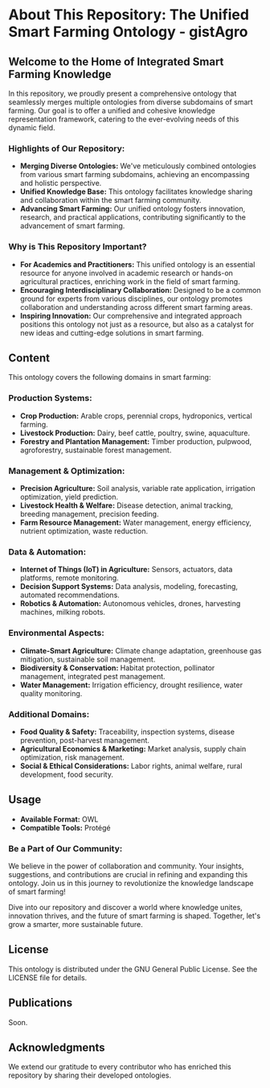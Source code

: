 # About This Repository: The Unified Smart Farming Ontology - gistAgro

## Welcome to the Home of Integrated Smart Farming Knowledge

In this repository, we proudly present a comprehensive ontology that seamlessly merges multiple ontologies from diverse subdomains of smart farming. Our goal is to offer a unified and cohesive knowledge representation framework, catering to the ever-evolving needs of this dynamic field.

### Highlights of Our Repository:
- **Merging Diverse Ontologies:** We've meticulously combined ontologies from various smart farming subdomains, achieving an encompassing and holistic perspective.
- **Unified Knowledge Base:** This ontology facilitates knowledge sharing and collaboration within the smart farming community.
- **Advancing Smart Farming:** Our unified ontology fosters innovation, research, and practical applications, contributing significantly to the advancement of smart farming.

### Why is This Repository Important?
- **For Academics and Practitioners:** This unified ontology is an essential resource for anyone involved in academic research or hands-on agricultural practices, enriching work in the field of smart farming.
- **Encouraging Interdisciplinary Collaboration:** Designed to be a common ground for experts from various disciplines, our ontology promotes collaboration and understanding across different smart farming areas.
- **Inspiring Innovation:** Our comprehensive and integrated approach positions this ontology not just as a resource, but also as a catalyst for new ideas and cutting-edge solutions in smart farming.

## Content

This ontology covers the following domains in smart farming:

### Production Systems:
- **Crop Production:** Arable crops, perennial crops, hydroponics, vertical farming.
- **Livestock Production:** Dairy, beef cattle, poultry, swine, aquaculture.
- **Forestry and Plantation Management:** Timber production, pulpwood, agroforestry, sustainable forest management.

### Management & Optimization:
- **Precision Agriculture:** Soil analysis, variable rate application, irrigation optimization, yield prediction.
- **Livestock Health & Welfare:** Disease detection, animal tracking, breeding management, precision feeding.
- **Farm Resource Management:** Water management, energy efficiency, nutrient optimization, waste reduction.

### Data & Automation:
- **Internet of Things (IoT) in Agriculture:** Sensors, actuators, data platforms, remote monitoring.
- **Decision Support Systems:** Data analysis, modeling, forecasting, automated recommendations.
- **Robotics & Automation:** Autonomous vehicles, drones, harvesting machines, milking robots.

### Environmental Aspects:
- **Climate-Smart Agriculture:** Climate change adaptation, greenhouse gas mitigation, sustainable soil management.
- **Biodiversity & Conservation:** Habitat protection, pollinator management, integrated pest management.
- **Water Management:** Irrigation efficiency, drought resilience, water quality monitoring.

### Additional Domains:
- **Food Quality & Safety:** Traceability, inspection systems, disease prevention, post-harvest management.
- **Agricultural Economics & Marketing:** Market analysis, supply chain optimization, risk management.
- **Social & Ethical Considerations:** Labor rights, animal welfare, rural development, food security.

## Usage

- **Available Format:** OWL 
- **Compatible Tools:** Protégé

### Be a Part of Our Community:
We believe in the power of collaboration and community. Your insights, suggestions, and contributions are crucial in refining and expanding this ontology. Join us in this journey to revolutionize the knowledge landscape of smart farming!

Dive into our repository and discover a world where knowledge unites, innovation thrives, and the future of smart farming is shaped. Together, let's grow a smarter, more sustainable future.

## License

This ontology is distributed under the GNU General Public License. See the LICENSE file for details.

## Publications

Soon.

## Acknowledgments

We extend our gratitude to every contributor who has enriched this repository by sharing their developed ontologies.
